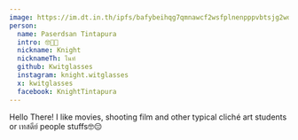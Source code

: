 ```yaml
---
image: https://im.dt.in.th/ipfs/bafybeihqg7qmnawcf2wsfplnenpppvbtsjg2wdyrvfvyl72hnl5l7d3geq/knightwitglasses.webp
person:
  name: Paserdsan Tintapura
  intro: 🤓🎥📸
  nickname: Knight
  nicknameTh: ไนท์
  github: Kwitglasses
  instagram: knight.witglasses
  x: kwitglasses
  facebook: KnightTintapura
---
```


Hello There! I like movies, shooting film and other typical cliché art students or เทสดีย์ people stuffs🤓😔
